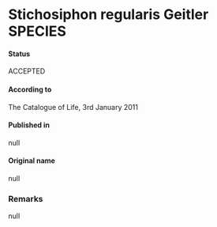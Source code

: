 # Stichosiphon regularis Geitler SPECIES

#### Status
ACCEPTED

#### According to
The Catalogue of Life, 3rd January 2011

#### Published in
null

#### Original name
null

### Remarks
null